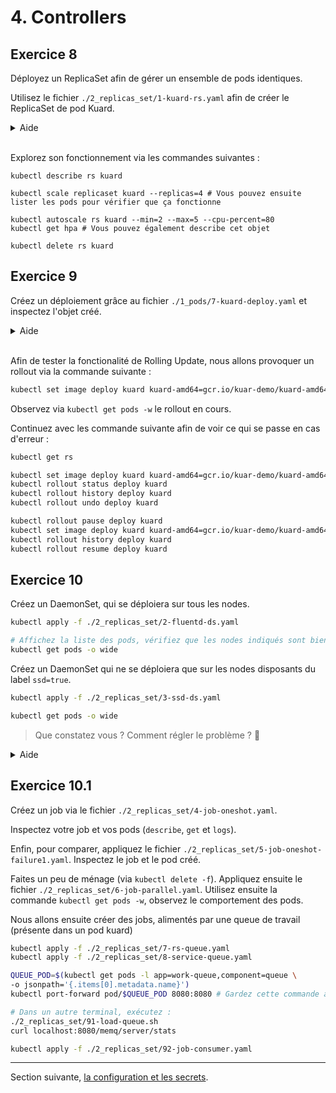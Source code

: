 # 4. Controllers

## Exercice 8

Déployez un ReplicaSet afin de gérer un ensemble de pods identiques.

Utilisez le fichier `./2_replicas_set/1-kuard-rs.yaml` afin de créer le ReplicaSet de pod Kuard.

<details>
    <summary>Aide</summary>

```bash
kubectl apply -f ./2_replicas_set/1-kuard-rs.yaml
```

</details><br>

Explorez son fonctionnement via les commandes suivantes :

```shell
kubectl describe rs kuard 

kubectl scale replicaset kuard --replicas=4 # Vous pouvez ensuite lister les pods pour vérifier que ça fonctionne

kubectl autoscale rs kuard --min=2 --max=5 --cpu-percent=80
kubectl get hpa # Vous pouvez également describe cet objet

kubectl delete rs kuard
```

## Exercice 9

Créez un déploiement grâce au fichier `./1_pods/7-kuard-deploy.yaml` et inspectez l'objet créé.

<details>
    <summary>Aide</summary>

```bash
kubectl apply -f ./1_pods/7-kuard-deploy.yaml
kubectl get deploy -o wide
kubectl describe deploy kuard
```

</details><br>

Afin de tester la fonctionalité de Rolling Update, nous allons provoquer un rollout via la commande suivante :

```bash
kubectl set image deploy kuard kuard-amd64=gcr.io/kuar-demo/kuard-amd64:green
```

Observez via `kubectl get pods -w` le rollout en cours.

Continuez avec les commande suivante afin de voir ce qui se passe en cas d'erreur :

```bash
kubectl get rs

kubectl set image deploy kuard kuard-amd64=gcr.io/kuar-demo/kuard-amd64:red
kubectl rollout status deploy kuard
kubectl rollout history deploy kuard
kubectl rollout undo deploy kuard

kubectl rollout pause deploy kuard
kubectl set image deploy kuard kuard-amd64=gcr.io/kuar-demo/kuard-amd64:purple
kubectl rollout history deploy kuard
kubectl rollout resume deploy kuard
```

## Exercice 10

Créez un DaemonSet, qui se déploiera sur tous les nodes.

```bash
kubectl apply -f ./2_replicas_set/2-fluentd-ds.yaml

# Affichez la liste des pods, vérifiez que les nodes indiqués sont bien différents
kubectl get pods -o wide
```

Créez un DaemonSet qui ne se déploiera que sur les nodes disposants du label `ssd=true`.

```bash
kubectl apply -f ./2_replicas_set/3-ssd-ds.yaml

kubectl get pods -o wide 
```

> Que constatez vous ? Comment régler le problème ? 🧐

<details>
<summary>Aide</summary>

```bash
kubectl label node <node> ssd=true
kubectl get pods -o wide
```

</details>

## Exercice 10.1

Créez un job via le fichier `./2_replicas_set/4-job-oneshot.yaml`.

Inspectez votre job et vos pods (`describe`, `get` et `logs`).

Enfin, pour comparer, appliquez le fichier `./2_replicas_set/5-job-oneshot-failure1.yaml`.
Inspectez le job et le pod créé.

Faites un peu de ménage (via `kubectl delete -f`). Appliquez ensuite le fichier `./2_replicas_set/6-job-parallel.yaml`.
Utilisez ensuite la commande `kubectl get pods -w`, observez le comportement des pods.

Nous allons ensuite créer des jobs, alimentés par une queue de travail (présente dans un pod kuard)

```bash
kubectl apply -f ./2_replicas_set/7-rs-queue.yaml
kubectl apply -f ./2_replicas_set/8-service-queue.yaml

QUEUE_POD=$(kubectl get pods -l app=work-queue,component=queue \
-o jsonpath='{.items[0].metadata.name}')
kubectl port-forward pod/$QUEUE_POD 8080:8080 # Gardez cette commande active !

# Dans un autre terminal, exécutez :
./2_replicas_set/91-load-queue.sh
curl localhost:8080/memq/server/stats

kubectl apply -f ./2_replicas_set/92-job-consumer.yaml
```

---

Section suivante, [la configuration et les secrets](5_configmaps_and_secrets.md).
